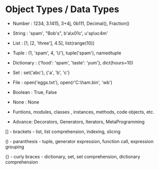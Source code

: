 

# Object Types / Data Types

- Number : 1234, 3.1415, 3+4j, 0b111, Decimal(), Fraction()

- String : 'spam', "Bob's", b'a\x01c', u'sp\xc4m'

- List : [1, [2, 'three'], 4.5], list(range(10))

- Tuple : (1, 'spam', 4, 'U'), tuple('spam'), namedtuple

- Dictionary : {'food': 'spam', 'taste': 'yum'}, dict(hours=10)

- Set : set('abc'), {'a', 'b', 'c'}

- File : open('eggs.txt'), open(r'C:\ham.bin', 'wb')

- Boolean : True, False
- None : None
- Funtions, modules, classes , instances, methods, code objects, etc.


  
- Advance: Decorators, Generators, Iterators, MetaProgramming


[] - brackets     - list, list comprehension, indexing, slicing

() - paranthesis  - tuple, generator expression, function call, expression grouping

{} - curly braces  - dictionary, set, set comprehension, dictionary comprehension

